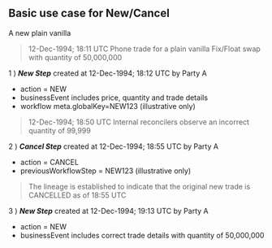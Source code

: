 ## Basic use case for New/Cancel

A new plain vanilla 

> 12-Dec-1994; 18:11 UTC
    Phone trade for a plain vanilla Fix/Float swap with quantity of 50,000,000

1 ) **_New Step_** created at 12-Dec-1994; 18:12 UTC by Party A
 - action = NEW 
 - businessEvent includes price, quantity and trade details
 - workflow meta.globalKey=NEW123 (illustrative only)

> 12-Dec-1994; 18:50 UTC
    Internal reconcilers observe an incorrect quantity of 99,999 

2 ) **_Cancel Step_** created at 12-Dec-1994; 18:55 UTC by Party A
- action = CANCEL 
- previousWorkflowStep = NEW123 (illustrative only)

> The lineage is established to indicate that the original new trade is CANCELLED as of 18:55 UTC

3 ) **_New Step_** created at 12-Dec-1994; 19:13 UTC by Party A
 - action = NEW 
 - businessEvent includes correct trade details with quantity of 50,000,000
